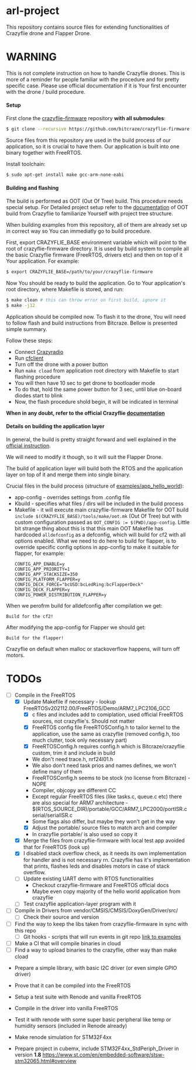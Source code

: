 # arl-project

This repository contains source files for extending functionalities of Crazyflie
drone and Flapper Drone.

# WARNING

This is not complete instruction on how to handle Crazyflie drones. This is more
of a reminder for people familiar with the procedure and for pretty specific case.
Please use official documentation if it is Your first encounter with the
drone / build procedure.

#### Setup

First clone the [crazyflie-firmware](https://github.com/bitcraze/crazyflie-firmware) repository **with all submodules**:

```bash
$ git clone --recursive https://github.com/bitcraze/crazyflie-firmware.git
```
Source files from this repository are used in the build process of our application,
so it is crucial to have them. Our application is built into one binary together
with FreeRTOS.

Install toolchain:

```bash
$ sudo apt-get install make gcc-arm-none-eabi
```

#### Building and flashing

The build is performed as OOT (Out Of Tree) build. This procedure needs special
setup. For Detailed project setup refer to the
[documentation](https://www.bitcraze.io/documentation/repository/crazyflie-firmware/master/userguides/app_layer/)
of OOT build from Crazyflie to familiarize Yourself with project tree structure.

When building examples from this repository, all of them are already set up in
correct way so You can immediatly go to build procedure.

First, export CRAZYFLIE\_BASE environment variable which will point to the root
of crazyflie-firmware directory. It is used by build system to compile all the
basic Crazyflie firmware (FreeRTOS, drivers etc) and then on top of it Your
application. For example:

```bash
$ export CRAZYFLIE_BASE=/path/to/your/crazyflie-firmware
```

Now You should be ready to build the application. Go to Your application's root
directory, where Makefile is stored, and run:

```bash
$ make clean # this can throw error on first build, ignore it
$ make -j12
```

Application should be compiled now. To flash it to the drone, You will need to follow
flash and build instructions from Bitcraze. Bellow is presented simple summary.

Follow these steps:
* Connect [Crazyradio](https://www.bitcraze.io/products/crazyradio-pa/)
* Run [cfclient](https://www.bitcraze.io/documentation/repository/crazyflie-clients-python/master/userguides/userguide_client/)
* Turn off the drone with a power button
* Run `make cload` from application root directory with Makefile to start flashing procedure
* You will then have 10 sec to get drone to bootloader mode
* To do that, hold the same power button for 3 sec, until blue on-board diodes start to blink
* Now, the flash procedure shold begin, it will be indicated in terminal

**When in any doubt, refer to the official Crazyflie [documentation](https://www.bitcraze.io/documentation/repository/crazyflie-firmware/master/building-and-flashing/build/)**

#### Details on building the application layer

In general, the build is pretty straight forward and well explained in the
[official instruction](https://www.bitcraze.io/documentation/repository/crazyflie-firmware/master/userguides/app_layer/).

We will need to modify it though, so it will suit the Flapper Drone.

The build of application layer will build both the RTOS and the application layer
on top of it and merge them into single binary.

Crucial files in the build process (structure of [examples/app_hello_world](https://github.com/bitcraze/crazyflie-firmware/tree/master/examples/app_hello_world)):
* app-config - overrides settings from .config file
* Kbuild - specifies what files / dirs will be included in the build process
* Makefile - it will execute main crazyflie-firmware Makefile for OOT build `include $(CRAZYFLIE_BASE)/tools/make/oot.mk` (Out Of Tree) but with custom configuration passed as
`OOT_CONFIG := $(PWD)/app-config`. Little bit strange thing about this is that this main OOT Makefile has hardcoded `alldefconfig` as a defconfig, which will build for cf2 with all options enabled. What we need to do here to build for flapper, is to override specific config options in app-config to make it suitable for flapper, for example:
    ```
    CONFIG_APP_ENABLE=y
    CONFIG_APP_PRIORITY=1
    CONFIG_APP_STACKSIZE=350
    CONFIG_PLATFORM_FLAPPER=y
    CONFIG_DECK_FORCE="bcUSD:bcLedRing:bcFlapperDeck"
    CONFIG_DECK_FLAPPER=y
    CONFIG_POWER_DISTRIBUTION_FLAPPER=y
    ```
When we perofrm build for alldefconfig after compilation we get:
```
Build for the cf2!
```

After modifying the app-config for Flapper we should get:
```
Build for the flapper!
```

Crazyflie on default when malloc or stackoverflow happens, will turn off motors.

# TODOs

- [ ] Compile in the FreeRTOS
    - [x] Update Makefile if necessary - lookup FreeRTOSv202112.00/FreeRTOS/Demo/ARM7_LPC2106_GCC
        - [x] c files and includes add to comiplation, used official FreeRTOS sources, not crazyflie's. Should not matter
        - [x] FreeRTOS config file  FreeRTOSConfig.h to tailor kernel to the application, use the same as crazyflie (removed config.h, too much clutter, took only necessary part)
        - [x] FreeRTOSConfig.h requires config.h which is Bitcraze/crazyflie custom, trim it and include in build
        - We don't need trace.h, nrf24l01.h
        - We also don't need task prios and names defines, we won't define many of them
        -  FreeRTOSConfig.h seems to be stock (no license from Bitcraze) - NOPE
        - Compiler, objcopy are different CC
        - Except regular FreeRTOS files (like tasks.c, queue.c etc) there are also special for ARM7 architecture - $(RTOS_SOURCE_DIR)/portable/GCC/ARM7_LPC2000/portISR.c serial/serialISR.c
        - Some flags also differ, but maybe they won't get in the way
        - [x] Adjust the portable/ source files to match arch and compiler
        - In crazyflie portable/ is also used so copy it
    - [x] Merge the files from crazyflie-firmware with local test app avoided that for FreeRTOS (look up)
    - [x] I disabled stack overflow check, as it needs its own implementation for handler and is not necessary rn. Crazyflie has it's implementation that prints, flashes leds and disables motors in case of stack overflow.
    - [ ] Update existing UART demo with RTOS functionalities
        - Checkout crazyflie-firmware and FreeRTOS official docs
        - Maybe even copy majority of the hello world application from crazyflie
    - [ ] Test crazyflie application-layer program with it
- [ ] Compile in Drivers from vendor/CMSIS/CMSIS/DoxyGen/Driver/src/
    - [ ] Check their source and version
- [ ] Find the way to keep the libs taken from crazyflie-firmware in sync with this repo
    - [ ] Git hooks - scripts that will run events in git repo [link to examples](https://github.com/aitemr/awesome-git-hooks)
- [ ] Make a CI that will compile binaries in cloud
- [ ] Find a way to upload binaries to the crazyflie, other way than make cload

- Prepare a simple library, with basic I2C driver (or even simple GPIO driver)
- Prove that it can be compiled into the FreeRTOS
- Setup a test suite with Renode and vanilla FreeRTOS
- Compile in the driver into vanilla FreeRTOS
- Test it with renode with some super basic peripheral like temp or humidity
sensors (included in Renode already)

- Make renode simulation for STM32F4xx
- Prepare project in cubemx, include STM32F4xx_StdPeriph_Driver in version **1.8** https://www.st.com/en/embedded-software/stsw-stm32065.html#overview

